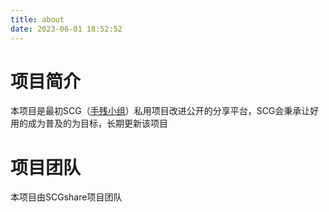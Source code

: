 ```yaml
---
title: about
date: 2023-06-01 18:52:52
---
```

# 项目简介
本项目是最初SCG（[手残小组](https://shoucangroup.github.io)）私用项目改进公开的分享平台，SCG会秉承让好用的成为普及的为目标，长期更新该项目
# 项目团队
本项目由SCGshare项目团队